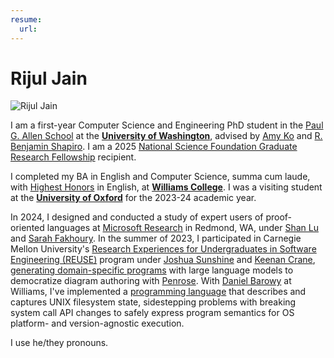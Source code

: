 ```yaml
---
resume:
  url: 
---
```


# Rijul Jain

![Rijul Jain](assets/rjain06192024.jpg) 

I am a first-year Computer Science and Engineering PhD student in the [Paul G. Allen School](https://www.cs.washington.edu/) at the [**University of Washington**](https://www.washington.edu/), advised by [Amy Ko](https://faculty.washington.edu/ajko/) and [R. Benjamin Shapiro](https://benshapi.ro/). I am a 2025 [National Science Foundation Graduate Research Fellowship](https://nsfgrfp.org/) recipient.

I completed my BA in English and Computer Science, summa cum laude, with [Highest Honors](https://librarysearch.williams.edu/discovery/delivery/01WIL_INST:01WIL_SPECIAL/12431114410002786) in English, at [**Williams College**](https://www.williams.edu/). I was a visiting student at the [**University of Oxford**](https://www.exeter.ox.ac.uk/) for the 2023-24 academic year. 

In 2024, I designed and conducted a study of expert users of proof-oriented languages at [Microsoft Research](https://www.microsoft.com/en-us/research/lab/microsoft-research-redmond/) in Redmond, WA, under [Shan Lu](https://people.cs.uchicago.edu/~shanlu/) and [Sarah Fakhoury](https://www.microsoft.com/en-us/research/people/sfakhoury/). In the summer of 2023, I participated in Carnegie Mellon University's [Research Experiences for Undergraduates in Software Engineering (REUSE)](https://www.cmu.edu/scs/s3d/reuse/) program under [Joshua Sunshine](https://www.cs.cmu.edu/~jssunshi/) and [Keenan Crane](https://www.cs.cmu.edu/~kmcrane/), [generating domain-specific programs](https://dl.acm.org/doi/abs/10.1145/3618305.3623612) with large language models to democratize diagram authoring with [Penrose](https://penrose.cs.cmu.edu/). With [Daniel Barowy](http://www.cs.williams.edu/~dbarowy/) at Williams, I've implemented a [programming language](assets/bitfridge-poster.pdf) that describes and captures UNIX filesystem state, sidestepping problems with breaking system call API changes to safely express program semantics for OS platform- and version-agnostic execution.

I use he/they pronouns.
